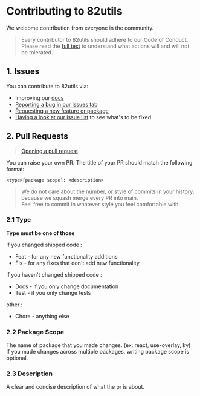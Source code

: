 # Contributing to 82utils

We welcome contribution from everyone in the community.

> Every contributor to 82utils should adhere to our Code of Conduct.
> Please read the [full text](./CODE_OF_CONDUCT.md) to understand what actions will and will not be tolerated.

## 1. Issues

You can contribute to 82utils via:

- Improving our [docs](https://github.com/HHPlus24/82utils/blob/main/README.md)
- [Reporting a bug in our issues tab](https://github.com/HHPlus24/82utils/issues/new/choose)
- [Requesting a new feature or package](https://github.com/HHPlus24/82utils/issues/new/choose)
- [Having a look at our issue list](https://github.com/HHPlus24/82utils/issues) to see what's to be fixed

## 2. Pull Requests

> [Opening a pull request](https://github.com/HHPlus24/82utils/compare)  

You can raise your own PR. The title of your PR should match the following format:

```
<type>[package scope]: <description>
```

> We do not care about the number, or style of commits in your history, because we squash merge every PR into main.  
> Feel free to commit in whatever style you feel comfortable with.

### 2.1 Type

**Type must be one of those**

if you changed shipped code :

- Feat - for any new functionality additions
- Fix - for any fixes that don't add new functionality

if you haven't changed shipped code :

- Docs - if you only change documentation
- Test - if you only change tests

other :

- Chore - anything else

### 2.2 Package Scope

The name of package that you made changes. (ex: react, use-overlay, ky)  
If you made changes across multiple packages, writing package scope is optional.

### 2.3 Description

A clear and concise description of what the pr is about.
